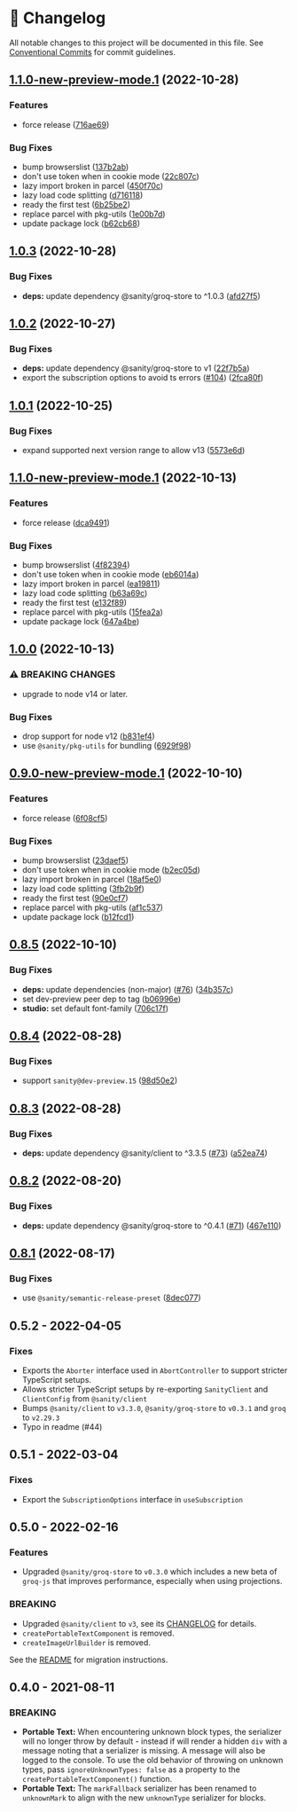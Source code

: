 <!-- markdownlint-disable --><!-- textlint-disable -->

# 📓 Changelog

All notable changes to this project will be documented in this file. See
[Conventional Commits](https://conventionalcommits.org) for commit guidelines.

## [1.1.0-new-preview-mode.1](https://github.com/sanity-io/next-sanity/compare/v1.0.3...v1.1.0-new-preview-mode.1) (2022-10-28)

### Features

- force release ([716ae69](https://github.com/sanity-io/next-sanity/commit/716ae69926a41e1e60407eb9af5eb5d85f681f05))

### Bug Fixes

- bump browserslist ([137b2ab](https://github.com/sanity-io/next-sanity/commit/137b2abd3cdf48721d67d20f2ce6f8fec69ae223))
- don't use token when in cookie mode ([22c807c](https://github.com/sanity-io/next-sanity/commit/22c807ca1ea767fa1520128d1dd257ccb48bc407))
- lazy import broken in parcel ([450f70c](https://github.com/sanity-io/next-sanity/commit/450f70cd02abd7eb04f639aaa09c98894a63acf8))
- lazy load code splitting ([d716118](https://github.com/sanity-io/next-sanity/commit/d716118f58226e53d9cbab258a25d24536a52aea))
- ready the first test ([6b25be2](https://github.com/sanity-io/next-sanity/commit/6b25be2eca8340ea04c12299f76643cf11939779))
- replace parcel with pkg-utils ([1e00b7d](https://github.com/sanity-io/next-sanity/commit/1e00b7d373b5d62aa1218736f03757e4b5c6a039))
- update package lock ([b62cb68](https://github.com/sanity-io/next-sanity/commit/b62cb680a3447921858e79e457e22d1ecdf69e55))

## [1.0.3](https://github.com/sanity-io/next-sanity/compare/v1.0.2...v1.0.3) (2022-10-28)

### Bug Fixes

- **deps:** update dependency @sanity/groq-store to ^1.0.3 ([afd27f5](https://github.com/sanity-io/next-sanity/commit/afd27f5d84f1439212f585345f2ef43e3b946507))

## [1.0.2](https://github.com/sanity-io/next-sanity/compare/v1.0.1...v1.0.2) (2022-10-27)

### Bug Fixes

- **deps:** update dependency @sanity/groq-store to v1 ([22f7b5a](https://github.com/sanity-io/next-sanity/commit/22f7b5a07ce38cb1df6efd1fd797e114543d979b))
- export the subscription options to avoid ts errors ([#104](https://github.com/sanity-io/next-sanity/issues/104)) ([2fca80f](https://github.com/sanity-io/next-sanity/commit/2fca80fee7cb47bde119f6c9acf4fb57fcafc2d2))

## [1.0.1](https://github.com/sanity-io/next-sanity/compare/v1.0.0...v1.0.1) (2022-10-25)

### Bug Fixes

- expand supported next version range to allow v13 ([5573e6d](https://github.com/sanity-io/next-sanity/commit/5573e6d23361f0b0b7370003aec6346cb9168d35))

## [1.1.0-new-preview-mode.1](https://github.com/sanity-io/next-sanity/compare/v1.0.0...v1.1.0-new-preview-mode.1) (2022-10-13)

### Features

- force release ([dca9491](https://github.com/sanity-io/next-sanity/commit/dca9491c0e027eb1887881cf29c9e720e3b55a5b))

### Bug Fixes

- bump browserslist ([4f82394](https://github.com/sanity-io/next-sanity/commit/4f823947896353d1311a6bcd159f0e54ddf98752))
- don't use token when in cookie mode ([eb6014a](https://github.com/sanity-io/next-sanity/commit/eb6014ae580bddfd91159a3ab6c157de322acdeb))
- lazy import broken in parcel ([ea19811](https://github.com/sanity-io/next-sanity/commit/ea198114e79605ce6d58118e71ba7f13c9f1b635))
- lazy load code splitting ([b63a69c](https://github.com/sanity-io/next-sanity/commit/b63a69cb8701e330c2be58d8dd7d053fef5dec77))
- ready the first test ([e132f89](https://github.com/sanity-io/next-sanity/commit/e132f89a85eb13d2d71727cb5c746a0b07888d17))
- replace parcel with pkg-utils ([15fea2a](https://github.com/sanity-io/next-sanity/commit/15fea2aa8d5ec346db486db0aa2d5b99c2907dd6))
- update package lock ([647a4be](https://github.com/sanity-io/next-sanity/commit/647a4be1c2c95e4020b9169d946d43989bce7eec))

## [1.0.0](https://github.com/sanity-io/next-sanity/compare/v0.8.5...v1.0.0) (2022-10-13)

### ⚠ BREAKING CHANGES

- upgrade to node v14 or later.

### Bug Fixes

- drop support for node v12 ([b831ef4](https://github.com/sanity-io/next-sanity/commit/b831ef4040687fe6f96323fa8ef141a0ce603343))
- use `@sanity/pkg-utils` for bundling ([6929f98](https://github.com/sanity-io/next-sanity/commit/6929f984891866e272f9bd344950661bb895c15d))

## [0.9.0-new-preview-mode.1](https://github.com/sanity-io/next-sanity/compare/v0.8.5...v0.9.0-new-preview-mode.1) (2022-10-10)

### Features

- force release ([6f08cf5](https://github.com/sanity-io/next-sanity/commit/6f08cf574faf72ef49fc839935658406451b1791))

### Bug Fixes

- bump browserslist ([23daef5](https://github.com/sanity-io/next-sanity/commit/23daef5281962850067650ca7ae1b0a2c5d6febd))
- don't use token when in cookie mode ([b2ec05d](https://github.com/sanity-io/next-sanity/commit/b2ec05d06865f16c980d292b11f830d961fff01a))
- lazy import broken in parcel ([18af5e0](https://github.com/sanity-io/next-sanity/commit/18af5e03502e603f182fb55a82018a406abf53aa))
- lazy load code splitting ([3fb2b9f](https://github.com/sanity-io/next-sanity/commit/3fb2b9f653a6c892fad2378312d9a1a45c811f67))
- ready the first test ([90e0cf7](https://github.com/sanity-io/next-sanity/commit/90e0cf75ba574cbbce633b2277591a93536bf629))
- replace parcel with pkg-utils ([af1c537](https://github.com/sanity-io/next-sanity/commit/af1c5377bb14ec8fa3e7c7c7ac032d05e2d75dff))
- update package lock ([b12fcd1](https://github.com/sanity-io/next-sanity/commit/b12fcd128f3856afa1bcddc97a8c4eb98078c18d))

## [0.8.5](https://github.com/sanity-io/next-sanity/compare/v0.8.4...v0.8.5) (2022-10-10)

### Bug Fixes

- **deps:** update dependencies (non-major) ([#76](https://github.com/sanity-io/next-sanity/issues/76)) ([34b357c](https://github.com/sanity-io/next-sanity/commit/34b357c20c7db026374708cf2f2d4fe6e6cb83c2))
- set dev-preview peer dep to tag ([b06996e](https://github.com/sanity-io/next-sanity/commit/b06996edc5aa66b7cff19d9e1f1bf7ede604bfc9))
- **studio:** set default font-family ([706c17f](https://github.com/sanity-io/next-sanity/commit/706c17fbcb46eac563f21c5cbb125c78d0c1f3a3))

## [0.8.4](https://github.com/sanity-io/next-sanity/compare/v0.8.3...v0.8.4) (2022-08-28)

### Bug Fixes

- support `sanity@dev-preview.15` ([98d50e2](https://github.com/sanity-io/next-sanity/commit/98d50e2c9f372bf7381725760f34a85dbcfbd183))

## [0.8.3](https://github.com/sanity-io/next-sanity/compare/v0.8.2...v0.8.3) (2022-08-28)

### Bug Fixes

- **deps:** update dependency @sanity/client to ^3.3.5 ([#73](https://github.com/sanity-io/next-sanity/issues/73)) ([a52ea74](https://github.com/sanity-io/next-sanity/commit/a52ea74b752e94986995e54e810db2bcc7b1a5e8))

## [0.8.2](https://github.com/sanity-io/next-sanity/compare/v0.8.1...v0.8.2) (2022-08-20)

### Bug Fixes

- **deps:** update dependency @sanity/groq-store to ^0.4.1 ([#71](https://github.com/sanity-io/next-sanity/issues/71)) ([467e110](https://github.com/sanity-io/next-sanity/commit/467e1103c4a3fe87124db6af50f1ad0cf6e8f068))

## [0.8.1](https://github.com/sanity-io/next-sanity/compare/v0.8.0...v0.8.1) (2022-08-17)

### Bug Fixes

- use `@sanity/semantic-release-preset` ([8dec077](https://github.com/sanity-io/next-sanity/commit/8dec077247d2d037f04e5e0fedbdd30c13e96f30))

## 0.5.2 - 2022-04-05

### Fixes

- Exports the `Aborter` interface used in `AbortController` to support stricter TypeScript setups.
- Allows stricter TypeScript setups by re-exporting `SanityClient` and `ClientConfig` from `@sanity/client`
- Bumps `@sanity/client` to `v3.3.0`, `@sanity/groq-store` to `v0.3.1` and `groq` to `v2.29.3`
- Typo in readme (#44)

## 0.5.1 - 2022-03-04

### Fixes

- Export the `SubscriptionOptions` interface in `useSubscription`

## 0.5.0 - 2022-02-16

### Features

- Upgraded `@sanity/groq-store` to `v0.3.0` which includes a new beta of `groq-js` that improves performance, especially when using projections.

### BREAKING

- Upgraded `@sanity/client` to `v3`, see its [CHANGELOG](https://github.com/sanity-io/client/blob/main/CHANGELOG.md#300) for details.
- `createPortableTextComponent` is removed.
- `createImageUrlBuilder` is removed.

See the [README](https://github.com/sanity-io/next-sanity#from-v04) for migration instructions.

## 0.4.0 - 2021-08-11

### BREAKING

- **Portable Text:** When encountering unknown block types, the serializer will no longer throw by default - instead if will render a hidden `div` with a message noting that a serializer is missing. A message will also be logged to the console. To use the old behavior of throwing on unknown types, pass `ignoreUnknownTypes: false` as a property to the `createPortableTextComponent()` function.
- **Portable Text:** The `markFallback` serializer has been renamed to `unknownMark` to align with the new `unknownType` serializer for blocks.
